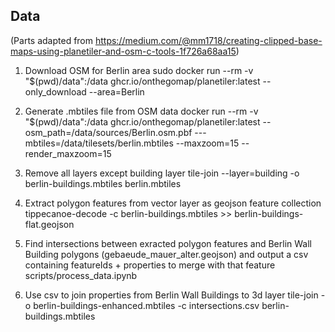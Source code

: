 ## Data 

(Parts adapted from https://medium.com/@mm1718/creating-clipped-base-maps-using-planetiler-and-osm-c-tools-1f726a68aa15)

1. Download OSM for Berlin area
    sudo docker run --rm -v "$(pwd)/data":/data ghcr.io/onthegomap/planetiler:latest --only_download --area=Berlin

2. Generate .mbtiles file from OSM data
    docker run --rm -v "$(pwd)/data":/data ghcr.io/onthegomap/planetiler:latest --osm_path=/data/sources/Berlin.osm.pbf ---mbtiles=/data/tilesets/berlin.mbtiles --maxzoom=15 --render_maxzoom=15

3. Remove all layers except building layer
    tile-join --layer=building -o berlin-buildings.mbtiles berlin.mbtiles

4. Extract polygon features from vector layer as geojson feature collection
    tippecanoe-decode -c berlin-buildings.mbtiles >> berlin-buildings-flat.geojson

5. Find intersections between exracted polygon features and Berlin Wall Building polygons (gebaeude_mauer_alter.geojson) and output a csv containing featureIds + properties to merge with that feature
    scripts/process_data.ipynb

6. Use csv to join properties from Berlin Wall Buildings to 3d layer
    tile-join -o berlin-buildings-enhanced.mbtiles -c intersections.csv berlin-buildings.mbtiles